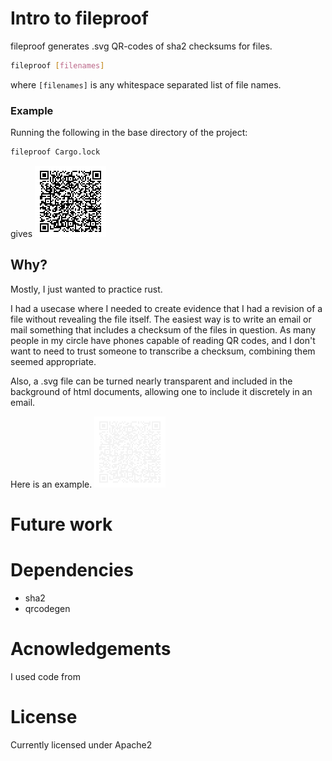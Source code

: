 # Intro to fileproof

fileproof generates .svg QR-codes of sha2 checksums for files.

```bash
fileproof [filenames]
```
where `[filenames]` is any whitespace separated list of file names.

### Example
Running the following in the base directory of the project:
```bash
fileproof Cargo.lock
```
gives
![QR code for the Cargo.lock sha256 sum](./Cargo.lock-sum.svg)

## Why?

Mostly, I just wanted to practice rust.

I had a usecase where I needed to create evidence that I had a revision of 
a file without revealing the file itself. 
The easiest way is to write an email or mail something that includes a checksum of the files in question.
As many people in my circle have phones capable of reading QR codes, 
and I don't want to need to trust someone to transcribe a checksum, combining 
them seemed appropriate.

Also, a .svg file can be turned nearly transparent and included in the background of html documents, allowing one to include it discretely in an email.

Here is an example.
![QR code for the Cargo.lock sha256 sum](./light-Cargo.lock-sum.svg)

# Future work

# Dependencies
 - sha2
 - qrcodegen

# Acnowledgements
I used code from 

# License
Currently licensed under Apache2

